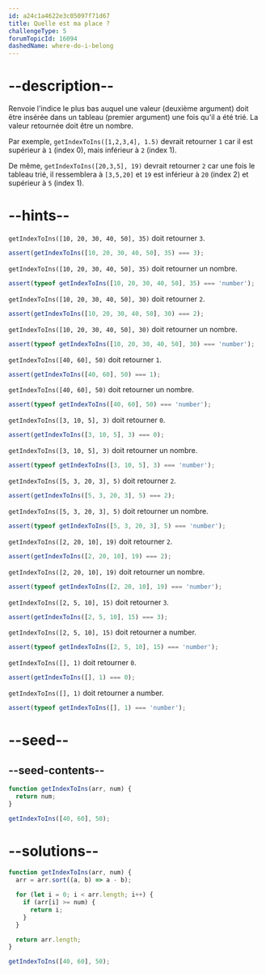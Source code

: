 ```yaml
---
id: a24c1a4622e3c05097f71d67
title: Quelle est ma place ?
challengeType: 5
forumTopicId: 16094
dashedName: where-do-i-belong
---
```


# --description--

Renvoie l'indice le plus bas auquel une valeur (deuxième argument) doit être insérée dans un tableau (premier argument) une fois qu'il a été trié. La valeur retournée doit être un nombre.

Par exemple, `getIndexToIns([1,2,3,4], 1.5)` devrait retourner `1` car il est supérieur à `1` (index 0), mais inférieur à `2` (index 1).

De même, `getIndexToIns([20,3,5], 19)` devrait retourner `2` car une fois le tableau trié, il ressemblera à `[3,5,20]` et `19` est inférieur à `20` (index 2) et supérieur à `5` (index 1).

# --hints--

`getIndexToIns([10, 20, 30, 40, 50], 35)` doit retourner `3`.

```js
assert(getIndexToIns([10, 20, 30, 40, 50], 35) === 3);
```

`getIndexToIns([10, 20, 30, 40, 50], 35)` doit retourner un nombre.

```js
assert(typeof getIndexToIns([10, 20, 30, 40, 50], 35) === 'number');
```

`getIndexToIns([10, 20, 30, 40, 50], 30)` doit retourner `2`.

```js
assert(getIndexToIns([10, 20, 30, 40, 50], 30) === 2);
```

`getIndexToIns([10, 20, 30, 40, 50], 30)` doit retourner un nombre.

```js
assert(typeof getIndexToIns([10, 20, 30, 40, 50], 30) === 'number');
```

`getIndexToIns([40, 60], 50)` doit retourner `1`.

```js
assert(getIndexToIns([40, 60], 50) === 1);
```

`getIndexToIns([40, 60], 50)` doit retourner un nombre.

```js
assert(typeof getIndexToIns([40, 60], 50) === 'number');
```

`getIndexToIns([3, 10, 5], 3)` doit retourner `0`.

```js
assert(getIndexToIns([3, 10, 5], 3) === 0);
```

`getIndexToIns([3, 10, 5], 3)` doit retourner un nombre.

```js
assert(typeof getIndexToIns([3, 10, 5], 3) === 'number');
```

`getIndexToIns([5, 3, 20, 3], 5)` doit retourner `2`.

```js
assert(getIndexToIns([5, 3, 20, 3], 5) === 2);
```

`getIndexToIns([5, 3, 20, 3], 5)` doit retourner un nombre.

```js
assert(typeof getIndexToIns([5, 3, 20, 3], 5) === 'number');
```

`getIndexToIns([2, 20, 10], 19)` doit retourner `2`.

```js
assert(getIndexToIns([2, 20, 10], 19) === 2);
```

`getIndexToIns([2, 20, 10], 19)` doit retourner un nombre.

```js
assert(typeof getIndexToIns([2, 20, 10], 19) === 'number');
```

`getIndexToIns([2, 5, 10], 15)` doit retourner `3`.

```js
assert(getIndexToIns([2, 5, 10], 15) === 3);
```

`getIndexToIns([2, 5, 10], 15)` doit retourner a number.

```js
assert(typeof getIndexToIns([2, 5, 10], 15) === 'number');
```

`getIndexToIns([], 1)` doit retourner `0`.

```js
assert(getIndexToIns([], 1) === 0);
```

`getIndexToIns([], 1)` doit retourner a number.

```js
assert(typeof getIndexToIns([], 1) === 'number');
```

# --seed--

## --seed-contents--

```js
function getIndexToIns(arr, num) {
  return num;
}

getIndexToIns([40, 60], 50);
```

# --solutions--

```js
function getIndexToIns(arr, num) {
  arr = arr.sort((a, b) => a - b);

  for (let i = 0; i < arr.length; i++) {
    if (arr[i] >= num) {
      return i;
    }
  }

  return arr.length;
}

getIndexToIns([40, 60], 50);
```
